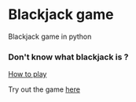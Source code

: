 <h1>Blackjack game</h1>
<p>Blackjack game in python</p>
<h3>Don't know what blackjack is ?</h3>
<a href="https://www.youtube.com/watch?v=eyoh-Ku9TCI">How to play</a>
<p>Try out the game <a href="https://www.247blackjack.com/">here</a></p>

